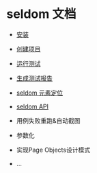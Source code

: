 # seldom 文档

* [安装](./install.md)

* [创建项目](./create_project.md)

* [运行测试](./run_test.md)

* [生成测试报告](./reposts.md)

* [seldom 元素定位](./find_element.md)

* [seldom API](./seldom_api.md)

* 用例失败重跑&自动截图

* 参数化

* 实现Page Objects设计模式

* ...
